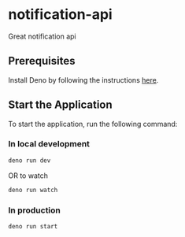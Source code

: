# notification-api

Great notification api

## Prerequisites

Install Deno by following the instructions
[here](https://deno.land/manual/getting_started/installation).

## Start the Application

To start the application, run the following command:

### In local development

```bash
deno run dev
```

OR to watch

```bash
deno run watch
```

### In production

```bash
deno run start
```

